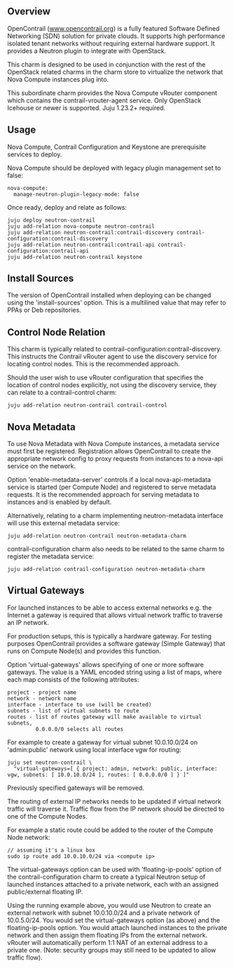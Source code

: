 Overview
--------

OpenContrail (www.opencontrail.org) is a fully featured Software Defined
Networking (SDN) solution for private clouds. It supports high performance
isolated tenant networks without requiring external hardware support. It
provides a Neutron plugin to integrate with OpenStack.

This charm is designed to be used in conjunction with the rest of the OpenStack
related charms in the charm store to virtualize the network that Nova Compute
instances plug into.

This subordinate charm provides the Nova Compute vRouter component which
contains the contrail-vrouter-agent service.
Only OpenStack Icehouse or newer is supported.
Juju 1.23.2+ required.

Usage
-----

Nova Compute, Contrail Configuration and Keystone are prerequisite services to
deploy.

Nova Compute should be deployed with legacy plugin management set to false:

    nova-compute:
      manage-neutron-plugin-legacy-mode: false

Once ready, deploy and relate as follows:

    juju deploy neutron-contrail
    juju add-relation nova-compute neutron-contrail
    juju add-relation neutron-contrail:contrail-discovery contrail-configuration:contrail-discovery
    juju add-relation neutron-contrail:contrail-api contrail-configuration:contrail-api
    juju add-relation neutron-contrail keystone

Install Sources
---------------

The version of OpenContrail installed when deploying can be changed using the
'install-sources' option. This is a multilined value that may refer to PPAs or
Deb repositories.

Control Node Relation
---------------------

This charm is typically related to contrail-configuration:contrail-discovery.
This instructs the Contrail vRouter agent to use the discovery service for
locating control nodes. This is the recommended approach.

Should the user wish to use vRouter configuration that specifies the location
of control nodes explicitly, not using the discovery service, they can relate
to a contrail-control charm:

    juju add-relation neutron-contrail contrail-control

Nova Metadata
-------------

To use Nova Metadata with Nova Compute instances, a metadata service must first
be registered. Registration allows OpenContrail to create the appropriate
network config to proxy requests from instances to a nova-api service on the
network.

Option 'enable-metadata-server' controls if a local nova-api-metadata service is
started (per Compute Node) and registered to serve metadata requests. It is
the recommended approach for serving metadata to instances and is enabled by
default.

Alternatively, relating to a charm implementing neutron-metadata interface will
use this external metadata service:

    juju add-relation neutron-contrail neutron-metadata-charm

contrail-configuration charm also needs to be related to the same charm to
register the metadata service:

    juju add-relation contrail-configuration neutron-metadata-charm

Virtual Gateways
----------------

For launched instances to be able to access external networks e.g. the Internet
a gateway is required that allows virtual network traffic to traverse an IP
network.

For production setups, this is typically a hardware gateway. For testing
purposes OpenContrail provides a software gateway (Simple Gateway) that runs on
Compute Node(s) and provides this function.

Option 'virtual-gateways' allows specifying of one or more software gateways.
The value is a YAML encoded string using a list of maps, where each map
consists of the following attributes:

    project - project name
    network - network name
    interface - interface to use (will be created)
    subnets - list of virtual subnets to route
    routes - list of routes gateway will make available to virtual subnets,
             0.0.0.0/0 selects all routes

For example to create a gateway for virtual subnet 10.0.10.0/24 on
'admin:public' network using local interface vgw for routing:

    juju set neutron-contrail \
      "virtual-gateways=[ { project: admin, network: public, interface: vgw, subnets: [ 10.0.10.0/24 ], routes: [ 0.0.0.0/0 ] } ]"

Previously specified gateways will be removed.

The routing of external IP networks needs to be updated if virtual network
traffic will traverse it. Traffic flow from the IP network should be directed to
one of the Compute Nodes.

For example a static route could be added to the router of the Compute Node
network:

    // assuming it's a linux box
    sudo ip route add 10.0.10.0/24 via <compute ip>

The virtual-gateways option can be used with 'floating-ip-pools' option of the
contrail-configuration charm to create a typical Neutron setup of launched
instances attached to a private network, each with an assigned public/external
floating IP.

Using the running example above, you would use Neutron to create an external
network with subnet 10.0.10.0/24 and a private network of 10.0.5.0/24. You would
set the virtual-gateways option (as above) and the floating-ip-pools option.
You would attach launched instances to the private network and then assign them
floating IPs from the external network. vRouter will automatically perform 1:1
NAT of an external address to a private one. (Note: security groups may still
need to be updated to allow traffic flow).
